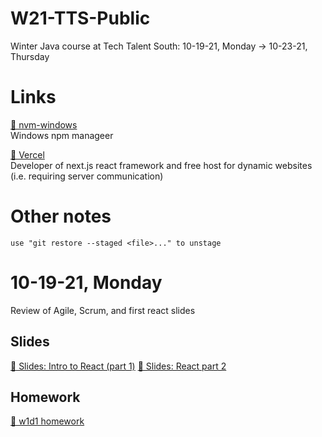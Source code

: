 # W21-TTS-Public

Winter Java course at Tech Talent South: 10-19-21, Monday -> 10-23-21, Thursday

# Links

[🔗 nvm-windows](https://github.com/coreybutler/nvm-windows)  
Windows npm manageer

[🔗 Vercel](https://vercel.com/)  
Developer of next.js react framework and free host for dynamic websites (i.e. requiring server communication)

# Other notes

```
use "git restore --staged <file>..." to unstage
```

# 10-19-21, Monday

Review of Agile, Scrum, and first react slides

## Slides

[🔗 Slides: Intro to React (part 1)](https://techtalentsouth.slides.com/techtalentsouth/react-intro-a1d4e2?token=hM1QfPFF)
[🔗 Slides: React part 2](https://techtalentsouth.slides.com/techtalentsouth/react-day-2?token=hpMxm89R)

## Homework

[🔗 w1d1 homework](https://jscomplete.com/learn/complete-intro-react)
